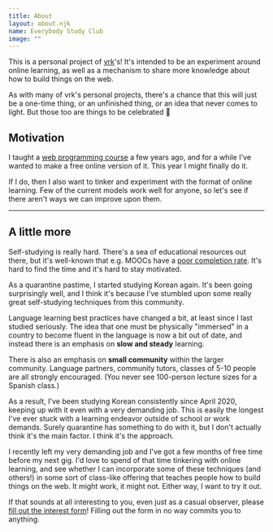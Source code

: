 ```yaml
---
title: About
layout: about.njk
name: Everybody Study Club
image: ""
---
```


This is a personal project of [vrk](https://github.com/vrk)'s! It's intended to be an experiment around online learning, as well as a mechanism to share more knowledge about how to build things on the web.

As with many of vrk's personal projects, there's a chance that this will just be a one-time thing, or an unfinished thing, or an idea that never comes to light. But those too are things to be celebrated 🎊

## Motivation

I taught a [web programming course](https://github.com/yayinternet/cs193x-course) a few years ago, and for a while I've wanted to make a free online version of it. This year I might finally do it.

If I do, then I also want to tinker and experiment with the format of online learning. Few of the current models work well for anyone, so let's see if there aren't ways we can improve upon them.

---

## A little more

Self-studying is really hard. There's a sea of educational resources out there, but it's well-known that e.g. MOOCs have a [poor completion rate](https://www.forbes.com/sites/dereknewton/2020/06/21/the-depressing-and-disheartening-news-about-moocs/?sh=3c7981cb76ed). It's hard to find the time and it's hard to stay motivated.

As a quarantine pastime, I started studying Korean again. It's been going surprisingly well, and I think it's because I've stumbled upon some really great self-studying techniques from this community.

Language learning best practices have changed a bit, at least since I last studied seriously. The idea that one must be physically "immersed" in a country to become fluent in the language is now a bit out of date, and instead there is an emphasis on **slow and steady** learning.

There is also an emphasis on **small community** within the larger community. Language partners, community tutors, classes of 5-10 people are all strongly encouraged. (You never see 100-person lecture sizes for a Spanish class.)

As a result, I've been studying Korean consistently since April 2020, keeping up with it even with a very demanding job. This is easily the longest I've ever stuck with a learning endeavor outside of school or work demands. Surely quarantine has something to do with it, but I don't actually think it's the main factor. I think it's the approach.

I recently left my very demanding job and I've got a few months of free time before my next gig. I'd love to spend of that time tinkering with online learning, and see whether I can incorporate some of these techniques (and others!) in some sort of class-like offering that teaches people how to build things on the web. It might work, it might not. Either way, I want to try it out.

If that sounds at all interesting to you, even just as a casual observer, please [fill out the interest form](https://forms.gle/TBnHtxim8517Q8jT9)! Filling out the form in no way commits you to anything.
